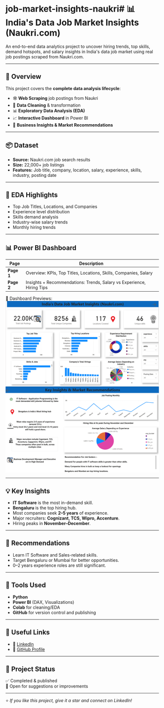 # job-market-insights-naukri# 📊 India's Data Job Market Insights (Naukri.com)

An end-to-end data analytics project to uncover hiring trends, top skills, demand hotspots, and salary insights in India's data job market using real job postings scraped from Naukri.com.

---

## 🚀 Overview

This project covers the **complete data analysis lifecycle**:

- 🕸️ **Web Scraping** job postings from Naukri
- 🧹 **Data Cleaning** & transformation
- 📊 **Exploratory Data Analysis (EDA)**
- 📈 **Interactive Dashboard** in Power BI
- 📌 **Business Insights & Market Recommendations**

---

## 📦 Dataset

- **Source:** Naukri.com job search results
- **Size:** 22,000+ job listings
- **Features:** Job title, company, location, salary, experience, skills, industry, posting date

---

## 🧪 EDA Highlights

- Top Job Titles, Locations, and Companies
- Experience level distribution
- Skills demand analysis
- Industry-wise salary trends
- Monthly hiring trends

---

## 📊 Power BI Dashboard

| Page | Description |
|------|-------------|
| **Page 1** | Overview: KPIs, Top Titles, Locations, Skills, Companies, Salary |
| **Page 2** | Insights + Recommendations: Trends, Salary vs Experience, Hiring Tips |

📸 Dashboard Previews:
![Dashboard Page 1](Market_Overview.png)
![Dashboard Page 2](Insights_and_Recommendations.png)

---

## 💡 Key Insights

- **IT Software** is the most in-demand skill.
- **Bengaluru** is the top hiring hub.
- Most companies seek **2–5 years** of experience.
- Major recruiters: **Cognizant, TCS, Wipro, Accenture**.
- Hiring peaks in **November–December**.

---

## 🧠 Recommendations

- Learn IT Software and Sales-related skills.
- Target Bengaluru or Mumbai for better opportunities.
- 0–2 years experience roles are still significant.

---

## 🔧 Tools Used

- **Python** 
- **Power BI** (DAX, Visualizations)
- **Colab** for cleaning/EDA
- **GitHub** for version control and publishing

---

## 📎 Useful Links

- 🔗 [LinkedIn](https://www.linkedin.com/in/raine-jacob-1803b0259/)
- 🔗 [GitHub Profile](https://github.com/RaineJacob)

---

## 📌 Project Status

✅ Completed & published  
📂 Open for suggestions or improvements

---

⭐ *If you like this project, give it a star and connect on LinkedIn!*
